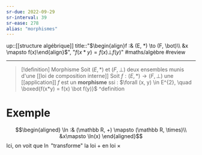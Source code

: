 ```yaml
---
sr-due: 2022-09-29
sr-interval: 39
sr-ease: 278
alias: "morphismes"
---
```

up::[[structure algébrique]]
title::"$\begin{align}f :& (E, *) \to (F, \bot)\\ &x \mapsto f(x)\end{align}$", "$f(x*y) = f(x)\bot f(y)$"
#maths/algèbre #review 

----

> [!definition] Morphisme
> Soit $(E, *)$ et $(F, \bot)$ deux ensembles munis d'une [[loi de composition interne]]
> Soit $f: (E, *) \to (F, \bot)$ une [[application]]
> $f$ est un **morphisme** ssi :
> $\forall (x, y) \in E^{2}, \quad  \boxed{f(x*y) = f(x) \bot f(y)}$
^definition


# Exemple
$$\begin{aligned}
\ln :& (\mathbb R, +) \mapsto (\mathbb R, \times)\\
&x\mapsto \ln(x)
\end{aligned}$$
Ici, on voit que $\ln$ "transforme" la loi $+$ en loi $\times$

